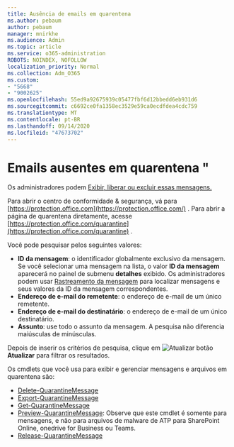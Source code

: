 ```yaml
---
title: Ausência de emails em quarentena
ms.author: pebaum
author: pebaum
manager: mnirkhe
ms.audience: Admin
ms.topic: article
ms.service: o365-administration
ROBOTS: NOINDEX, NOFOLLOW
localization_priority: Normal
ms.collection: Adm_O365
ms.custom:
- "5668"
- "9002625"
ms.openlocfilehash: 55ed9a92675939c05477fbf6d12bbedd6eb931d6
ms.sourcegitcommit: c6692ce0fa1358ec3529e59ca0ecdfdea4cdc759
ms.translationtype: MT
ms.contentlocale: pt-BR
ms.lasthandoff: 09/14/2020
ms.locfileid: "47673702"
---
```

# <a name="missing-emails-in-quarantine"></a>Emails ausentes em quarentena "

Os administradores podem [Exibir, liberar ou excluir essas mensagens.](https://docs.microsoft.com/microsoft-365/security/office-365-security/manage-quarantined-messages-and-files?view=o365-worldwide)

Para abrir o centro de conformidade & segurança, vá para [https://protection.office.com](https://protection.office.com/) . Para abrir a página de quarentena diretamente, acesse [https://protection.office.com/quarantine](https://protection.office.com/quarantine) .  

Você pode pesquisar pelos seguintes valores:  

- **ID da mensagem**: o identificador globalmente exclusivo da mensagem. Se você selecionar uma mensagem na lista, o valor  **ID da mensagem**  aparecerá no painel de submenu  **detalhes**  exibido. Os administradores podem usar [Rastreamento da mensagem](https://docs.microsoft.com/microsoft-365/security/office-365-security/message-trace-scc?view=o365-worldwide) para localizar mensagens e seus valores da ID da mensagem correspondentes.
- **Endereço de e-mail do remetente**: o endereço de e-mail de um único remetente.
- **Endereço de e-mail do destinatário**: o endereço de e-mail de um único destinatário.
- **Assunto**: use todo o assunto da mensagem. A pesquisa não diferencia maiúsculas de minúsculas.

Depois de inserir os critérios de pesquisa, clique em ![ Atualizar botão ](https://docs.microsoft.com/microsoft-365/media/scc-quarantine-refresh.png?view=o365-worldwide) **Atualizar** para filtrar os resultados.  

Os cmdlets que você usa para exibir e gerenciar mensagens e arquivos em quarentena são:
- [Delete-QuarantineMessage](https://docs.microsoft.com/powershell/module/exchange/delete-quarantinemessage)
- [Export-QuarantineMessage](https://docs.microsoft.com/powershell/module/exchange/export-quarantinemessage)
- [Get-QuarantineMessage](https://docs.microsoft.com/powershell/module/exchange/get-quarantinemessage)
- [Preview-QuarantineMessage](https://docs.microsoft.com/powershell/module/exchange/preview-quarantinemessage): Observe que este cmdlet é somente para mensagens, e não para arquivos de malware de ATP para SharePoint Online, onedrive for Business ou Teams.
- [Release-QuarantineMessage](https://docs.microsoft.com/powershell/module/exchange/release-quarantinemessage)